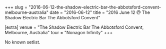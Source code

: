 +++
slug = "2016-06-12-the-shadow-electric-bar-the-abbotsford-convent-melbourne-australia"
date = "2016-06-12"
title = "2016 June 12 @ The Shadow Electric Bar The Abbotsford Convent"

[extra]
venue = "The Shadow Electric Bar The Abbotsford Convent, Melbourne, Australia"
tour = "Nonagon Infinity"
+++

No known setlist.
